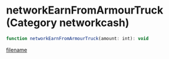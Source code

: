 # networkEarnFromArmourTruck (Category networkcash)

```js
function networkEarnFromArmourTruck(amount: int): void
```

[filename](networkEarnFromArmourTruck_m.md ':include')